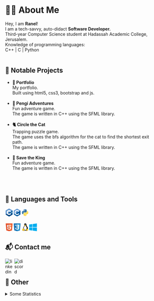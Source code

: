 # 👨‍💻 About Me
Hey, I am **Ranel**!
<br>
I am a tech-savvy, auto-didact **Software Developer.**
<br>
Third-year Computer Science student at Hadassah Academic College, Jerusalem.
<br>
Knowledge of programming languages:
<br>
C++ | C | Python
<br><br>

## 📝 Notable Projects
- **💼 Portfolio**
    <br>My portfolio.
    <br>Built using html5, css3, bootstrap and js.
  <br><br>
- **🐧 Pengi Adventures**
    <br>Fun adventure game.
    <br>The game is written in C++ using the SFML library.
  <br><br>
- **🐈 Circle the Cat**
    <br>Trapping puzzle game.
    <br>The game uses the bfs algorithm for the cat to find the shortest exit path.
    <br>The game is written in C++ using the SFML library.
  <br><br>
 - **👑 Save the King**
    <br>Fun adventure game.
    <br>The game is written in C++ using the SFML library.
  <br><br>
<br><br>

## 🔨 Languages and Tools
<img align="left" alt="C++" width="26px" src="https://github.com/devicons/devicon/blob/master/icons/cplusplus/cplusplus-original.svg" />
<img align="left" alt="C" width="26px" src="https://github.com/devicons/devicon/blob/master/icons/c/c-original.svg" />
<img align="left" alt="Python" width="26px" src="https://raw.githubusercontent.com/devicons/devicon/master/icons/python/python-original.svg" />

<br><br>

<img align="left" alt="HTML5" width="26px" src="https://raw.githubusercontent.com/devicons/devicon/master/icons/html5/html5-original.svg" />
<img align="left" alt="CSS3" width="26px" src="https://raw.githubusercontent.com/devicons/devicon/master/icons/css3/css3-original.svg" />
<img align="left" alt="Linux" width="26px" src="https://raw.githubusercontent.com/devicons/devicon/master/icons/linux/linux-original.svg" />
<img align="left" alt="Windows" width="26px" src="https://raw.githubusercontent.com/devicons/devicon/master/icons/windows8/windows8-original.svg" />

<br><br>


## 📬 Contact me
[<img align="left" alt="linkedin" width="30px" src="https://cdn.worldvectorlogo.com/logos/linkedin-icon-2.svg" />][linkedin]
[<img align="left" alt="discord"  width="30px" src="https://cdn.worldvectorlogo.com/logos/discord.svg" />][discord]
<br><br>


## 🌟 Other
<details>
  <summary>Some Statistics</summary>
  <img width="48%" alt="GitHub Stats" src="https://github-readme-stats.vercel.app/api?username=ranelbe&show_icons=true&hide_border=true"/>
  <img width="40%" alt="GitHub Language Stats" src="https://github-readme-stats.vercel.app/api/top-langs/?username=ranelbe&layout=compact"/>
</details>


<!--  Links and stuff -->
[discord]: https://discordapp.com/users/1011766482176327680/
[linkedin]: https://www.linkedin.com/in/ranel-ben-simman-tov-9710a4244/
